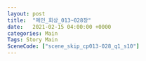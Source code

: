 ```yaml
---
layout: post
title:  "메인_회상_013~028장"
date:   2021-02-15 04:00:00 +0000
categories: Main
Tags: Story Main
SceneCode: ["scene_skip_cp013-028_q1_s10"]
---
```

